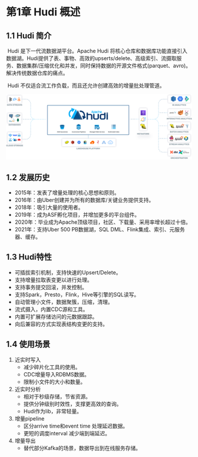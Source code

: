 # 第1章 Hudi 概述

## 1.1 Hudi 简介

​	Hudi 是下一代流数据湖平台。Apache Hudi 将核心仓库和数据库功能直接引入数据湖。Hudi提供了表、事物、高效的upserts/delete、高级索引、流摄取服务、数据集群/压缩优化和并发，同时保持数据的开源文件格式(parquet、avro)。解决传统数据仓库的痛点。

​	Hudi 不仅适合流工作负载，而且还允许创建高效的增量批处理管道。

![hudi-lake-overview-e39f80337517a0a1999d8eb5cd0ac965](../img/hudi-lake-overview-e39f80337517a0a1999d8eb5cd0ac965.png)

## 1.2 发展历史

* 2015年：发表了增量处理的核心思想和原则。
* 2016年：由Uber创建并为所有的数据库/关键业务提供支持。
* 2018年：吸引大量的使用者。
* 2019年：成为ASF孵化项目，并增加更多的平台组件。
* 2020年：毕业成为Apache顶级项目，社区、下载量、采用率增长超过十倍。
* 2021年：支持Uber 500 PB数据湖，SQL DML、Flink集成、索引、元服务器、缓存。

## 1.3 Hudi特性

* 可插拔索引机制，支持快速的Upsert/Delete。
* 支持增量拉取表变更以进行处理。
* 支持事务提交回滚，并发控制。
* 支持Spark，Presto，Flink，Hive等引擎的SQL读写。
* 自动管理小文件，数据聚簇，压缩，清理。
* 流式摄入，内置CDC源和工具。
* 内置可扩展存储访问的元数据跟踪。
* 向后兼容的方式实现表结构变更的支持。

## 1.4 使用场景

1. 近实时写入
   * 减少碎片化工具的使用。
   * CDC增量导入RDBMS数据。
   * 限制小文件的大小和数量。
2. 近实时分析
   * 相对于秒级存储，节省资源。
   * 提供分钟级别时效性，支撑更高效的查询。
   * Hudi作为lib，非常轻量。
3. 增量pipeline
   * 区分arrive time和event time 处理延迟数据。
   * 更短的调度interval 减少端到端延迟。
4. 增量导出
   * 替代部分Kafka的场景，数据导出到在线服务存储。

